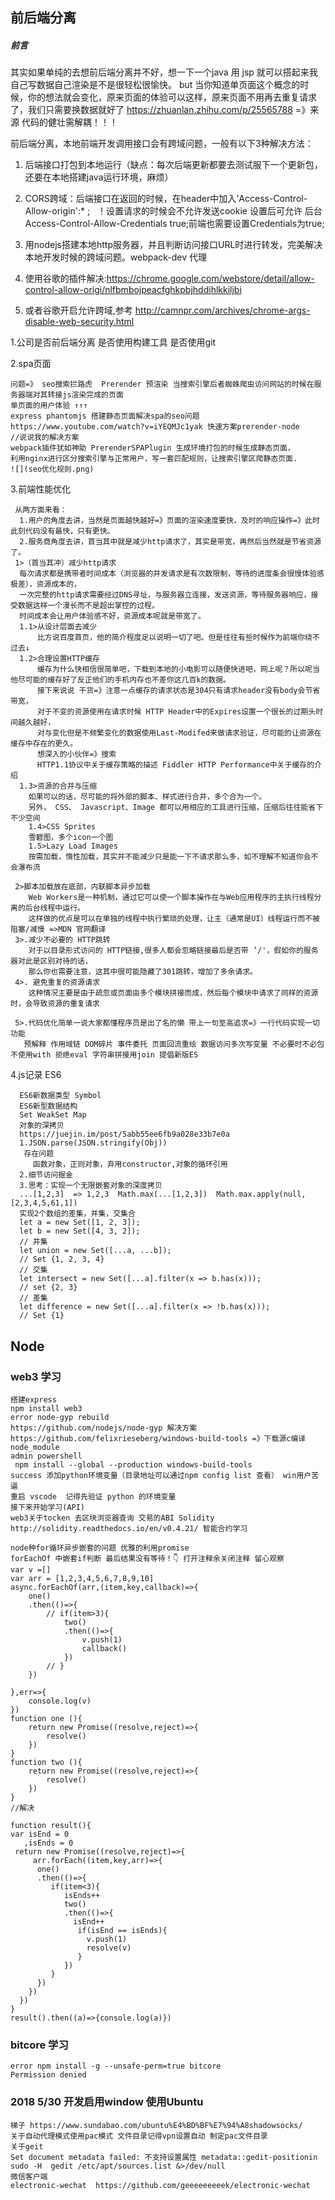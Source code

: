 ## 前后端分离
##### 前言
其实如果单纯的去想前后端分离并不好，想一下一个java 用 jsp 就可以搭起来我自己写数据自己渲染是不是很轻松很愉快。
but 当你知道单页面这个概念的时候，你的想法就会变化，原来页面的体验可以这样，原来页面不用再去重复请求了，我们只需要换数据就好了
https://zhuanlan.zhihu.com/p/25565788 =》来源
代码的健壮需解耦！！！

前后端分离，本地前端开发调用接口会有跨域问题，一般有以下3种解决方法：

1. 后端接口打包到本地运行（缺点：每次后端更新都要去测试服下一个更新包，还要在本地搭建java运行环境，麻烦）

2. CORS跨域：后端接口在返回的时候，在header中加入'Access-Control-Allow-origin':* ;
   ！设置请求的时候会不允许发送cookie 设置后可允许 后台 Access-Control-Allow-Credentials true;前端也需要设置Credentials为true;

3. 用nodejs搭建本地http服务器，并且判断访问接口URL时进行转发，完美解决本地开发时候的跨域问题。webpack-dev 代理

4. 使用谷歌的插件解决:https://chrome.google.com/webstore/detail/allow-control-allow-origi/nlfbmbojpeacfghkpbjhddihlkkiljbi

5. 或者谷歌开启允许跨域,参考 http://camnpr.com/archives/chrome-args-disable-web-security.html

1.公司是否前后端分离 是否使用构建工具 是否使用git

2.spa页面
```
问题=》 seo搜索拦路虎  Prerender 预渲染 当搜索引擎后者蜘蛛爬虫访问网站的时候在服务器端对其转接js渲染完成的页面
单页面的用户体验 ↑↑↑
express phantomjs 搭建静态页面解决spa的seo问题
https://www.youtube.com/watch?v=iYEQMJc1yak 快速方案prerender-node
//说说我的解决方案
webpack插件犹如神助 PrerenderSPAPlugin 生成环境打包的时候生成静态页面，
利用nginx进行区分搜索引擎与正常用户，写一套匹配规则，让搜索引擎区爬静态页面.
![](seo优化规则.png)
```
3.前端性能优化
```
 从两方面来看：
  1.用户的角度去讲，当然是页面越快越好=》页面的渲染速度要快，及时的响应操作=》此时此刻代码没有最快，只有更快。
  2.服务商角度去讲，首当其中就是减少http请求了，其实是带宽，再然后当然就是节省资源了。
 1>（首当其冲）减少http请求
  每次请求都是携带者时间成本（浏览器的并发请求是有次数限制，等待的进度条会很慢体验感极差），资源成本的，
  一次完整的http请求需要经过DNS寻址，与服务器立连接，发送资源，等待服务器响应，接受数据这样一个漫长而不是超出掌控的过程。
  时间成本会让用户体验感不好，资源成本呢就是带宽了。 
  1.1>从设计层面去减少
      比方说百度首页，他的简介程度足以说明一切了吧。但是往往有些时候作为前端你绕不过去↓
  1.2>合理设置HTTP缓存
      缓存为什么快相信很简单吧，下载到本地的小电影可以随便快进吧，网上呢？所以呢当他尽可能的缓存好了反正他们的手机内存也不差你这几百k的数据。
      接下来说说 干货=》注意一点缓存的请求状态是304只有请求header没有body会节省带宽，
      对于不变的资源使用在请求时候 HTTP Header中的Expires设置一个很长的过期头时间越久越好，
      对与变化但是不频繁变化的数据使用Last-Modifed来做请求验证，尽可能的让资源在缓存中存在的更久。
      想深入的小伙伴=》搜索 
      HTTP1.1协议中关于缓存策略的描述 Fiddler HTTP Performance中关于缓存的介绍
  1.3>资源的合并与压缩
    如果可以的话，尽可能的将外部的脚本、样式进行合并，多个合为一个。
    另外， CSS、 Javascript、Image 都可以用相应的工具进行压缩，压缩后往往能省下不少空间
    1.4>CSS Sprites
    雪碧图，多个icon一个图
    1.5>Lazy Load Images
    按需加载，惰性加载，其实并不能减少只是能一下不请求那么多，如不理解不知道你会不会瀑布流
    
 2>脚本加载放在底部，内联脚本异步加载
    Web Workers是一种机制，通过它可以使一个脚本操作在与Web应用程序的主执行线程分离的后台线程中运行。
    这样做的优点是可以在单独的线程中执行繁琐的处理，让主（通常是UI）线程运行而不被阻塞/减慢 =>MDN 官网翻译
 3>.减少不必要的 HTTP跳转　　
    对于以目录形式访问的 HTTP链接,很多人都会忽略链接最后是否带 ’/'，假如你的服务器对此是区别对待的话，
    那么你也需要注意，这其中很可能隐藏了301跳转，增加了多余请求。　　
 4>. 避免重复的资源请求　　
    这种情况主要是由于疏忽或页面由多个模块拼接而成，然后每个模块中请求了同样的资源时，会导致资源的重复请求
    
 5>.代码优化简单一说大家都懂程序员是出了名的懒 带上一句至高追求=》一行代码实现一切功能
   预解释 作用域链 DOM碎片 事件委托 页面回流重绘 数据访问多次写变量 不必要时不必包 不使用with 拒绝eval 字符串拼接用join 提倡新版ES
```
4.js记录 ES6
```
  ES6新数据类型 Symbol
  ES6新型数据结构
  Set WeakSet Map 
  对象的深拷贝
  https://juejin.im/post/5abb55ee6fb9a028e33b7e0a
  1.JSON.parse(JSON.stringify(Obj)) 
   存在问题
     函数对象，正则对象，弃用constructor,对象的循环引用
  2.细节访问掘金
  3.思考：实现一个无限嵌套对象的深度拷贝
  ...[1,2,3]  => 1,2,3  Math.max(...[1,2,3])  Math.max.apply(null,[2,3,4,5,61,1])
  实现2个数组的差集，并集，交集合
  let a = new Set([1, 2, 3]);
  let b = new Set([4, 3, 2]);
  // 并集
  let union = new Set([...a, ...b]);
  // Set {1, 2, 3, 4}
  // 交集
  let intersect = new Set([...a].filter(x => b.has(x)));
  // set {2, 3}
  // 差集
  let difference = new Set([...a].filter(x => !b.has(x)));
  // Set {1}
```


## Node 
### web3 学习
```
搭建express 
npm install web3
error node-gyp rebuild
https://github.com/nodejs/node-gyp 解决方案
https://github.com/felixrieseberg/windows-build-tools =》下载源c编译node_module
admin powershell
 npm install --global --production windows-build-tools
success 添加python环境变量（目录地址可以通过npm config list 查看） win用户苦逼 
重启 vscode  记得先验证 python 的环境变量
接下来开始学习(API)
web3关于tocken 去区块浏览器查询 交易的ABI Solidity
http://solidity.readthedocs.io/en/v0.4.21/ 智能合约学习
```
```
node种for循环异步嵌套的问题 优雅的利用promise
forEachOf 中嵌套if判断 最后结果没有等待！👇 打开注释余关闭注释 留心观察
var v =[]
var arr = [1,2,3,4,5,6,7,8,9,10]
async.forEachOf(arr,(item,key,callback)=>{
    one()
    .then(()=>{
        // if(item>3){
            two()
            .then(()=>{
                v.push(1) 
                callback()
            })
        // }      
    })
    
},err=>{
    console.log(v)
})
function one (){
    return new Promise((resolve,reject)=>{
        resolve()
    })
}
function two (){
    return new Promise((resolve,reject)=>{
        resolve()
    })
}
//解决

function result(){
var isEnd = 0
   ,isEnds = 0
 return new Promise((resolve,reject)=>{
     arr.forEach((item,key,arr)=>{
      one()
      .then(()=>{
         if(item<3){
            isEnds++
            two()
            .then(()=>{
              isEnd++
               if(isEnd == isEnds){
                 v.push(1)
                 resolve(v)
               }
            })
         }
      })
    }) 
  })
} 
result().then((a)=>{console.log(a)})
```
### bitcore 学习
```
error npm install -g --unsafe-perm=true bitcore
Permission denied
```
### 2018 5/30 开发启用window 使用Ubuntu
```
梯子 https://www.sundabao.com/ubuntu%E4%BD%BF%E7%94%A8shadowsocks/
关于自动代理模式使用pac模式 文件目录记得vpn设置自动 制定pac文件目录
关于geit
Set document metadata failed: 不支持设置属性 metadata::gedit-positionin
sudo -H  gedit /etc/apt/sources.list &>/dev/null
微信客户端
electronic-wechat  https://github.com/geeeeeeeeek/electronic-wechat
```
